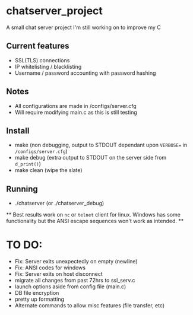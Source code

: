 # chatserver_project
A small chat server project I'm still working on to improve my C

## Current features
* SSL(TLS) connections
* IP whitelisting / blacklisting
* Username / password accounting with password hashing

## Notes
* All configurations are made in /configs/server.cfg
* Will require modifying main.c as this is still testing

## Install
* make (non debugging, output to STDOUT dependant upon `VERBOSE=` in `/configs/server.cfg`)
* make debug (extra output to STDOUT on the server side from `d_print()`)
* make clean (wipe the slate)

## Running
* ./chatserver (or ./chatserver_debug)  <config file>

** Best results work on `nc` or `telnet` client for linux.  Windows has some functionality but the ANSI escape sequences won't work as intended. ** 

# TO DO:
* Fix: Server exits unexpectedly on empty (newline)
* Fix: ANSI codes for windows
* Fix: Server exits on host disconnect
* migrate all changes from past 72hrs to ssl_serv.c
* launch options aside from config file (main.c)
* DB file encryption
* pretty up formatting
* Alternate commands to allow misc features (file transfer, etc)

